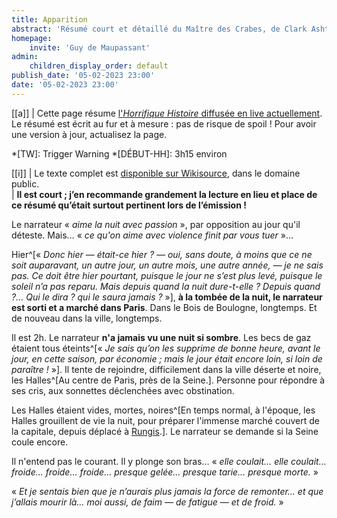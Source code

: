 ```yaml
---
title: Apparition
abstract: 'Résumé court et détaillé du Maître des Crabes, de Clark Ashton Smith !'
homepage:
    invite: 'Guy de Maupassant'
admin:
    children_display_order: default
publish_date: '05-02-2023 23:00'
date: '05-02-2023 23:00'
---
```


[[a]]
| Cette page résume [l'_Horrifique Histoire_ diffusée en live actuellement](https://www.twitch.tv/vchabrette). Le résumé est écrit au fur et à mesure : pas de risque de spoil ! Pour avoir une version à jour, actualisez la page.

*[TW]: Trigger Warning
*[DÉBUT-HH]: 3h15 environ

[[i]]
| Le texte complet est [disponible sur Wikisource](https://fr.wikisource.org/wiki/Clair_de_lune_(recueil,_1905)/La_Nuit), dans le domaine public.  
| **Il est court ; j’en recommande grandement la lecture en lieu et place de ce résumé qu’était surtout pertinent lors de l’émission !**

Le narrateur « _aime la nuit avec passion_ », par opposition au jour qu'il déteste. Mais… « _ce qu'on aime avec violence finit par vous tuer_ »… 

Hier^[« _Donc hier — était-ce hier ? — oui, sans doute, à moins que ce ne soit auparavant, un autre jour, un autre mois, une autre année, — je ne sais pas. Ce doit être hier pourtant, puisque le jour ne s’est plus levé, puisque le soleil n’a pas reparu. Mais depuis quand la nuit dure-t-elle ? Depuis quand ?… Qui le dira ? qui le saura jamais ?_ »], **à la tombée de la nuit, le narrateur est sorti et a marché dans Paris**. Dans le Bois de Boulogne, longtemps. Et de nouveau dans la ville, longtemps.

Il est 2h. Le narrateur **n'a jamais vu une nuit si sombre**. Les becs de gaz étaient tous éteints^[« _Je sais qu’on les supprime de bonne heure, avant le jour, en cette saison, par économie ; mais le jour était encore loin, si loin de paraître !_ »]. Il tente de rejoindre, difficilement dans la ville déserte et noire, les Halles^[Au centre de Paris, près de la Seine.]. Personne pour répondre à ses cris, aux sonnettes déclenchées avec obstination.

Les Halles étaient vides, mortes, noires^[En temps normal, à l'époque, les Halles grouillent de vie la nuit, pour préparer l'immense marché couvert de la capitale, depuis déplacé à [Rungis](https://fr.wikipedia.org/wiki/March%C3%A9_d%27int%C3%A9r%C3%AAt_national_de_Rungis).]. Le narrateur se demande si la Seine coule encore.

Il n'entend pas le courant. Il y plonge son bras… « _elle coulait… elle coulait… froide… froide… froide… presque gelée… presque tarie… presque morte._ »

« _Et je sentais bien que je n’aurais plus jamais la force de remonter… et que j’allais mourir là… moi aussi, de faim — de fatigue — et de froid._ »
